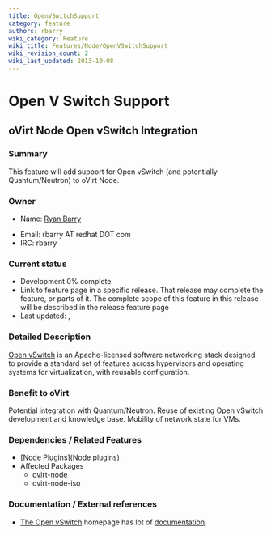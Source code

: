 ```yaml
---
title: OpenVSwitchSupport
category: feature
authors: rbarry
wiki_category: Feature
wiki_title: Features/Node/OpenVSwitchSupport
wiki_revision_count: 2
wiki_last_updated: 2013-10-08
---
```


# Open V Switch Support

## oVirt Node Open vSwitch Integration

### Summary

This feature will add support for Open vSwitch (and potentially Quantum/Neutron) to oVirt Node.

### Owner

*   Name: [ Ryan Barry](User:rbarry)

<!-- -->

*   Email: rbarry AT redhat DOT com
*   IRC: rbarry

### Current status

*   Development 0% complete
*   Link to feature page in a specific release. That release may complete the feature, or parts of it. The complete scope of this feature in this release will be described in the release feature page
*   Last updated: ,

### Detailed Description

[Open vSwitch](http://openvswitch.org) is an Apache-licensed software networking stack designed to provide a standard set of features across hypervisors and operating systems for virtualization, with reusable configuration.

### Benefit to oVirt

Potential integration with Quantum/Neutron. Reuse of existing Open vSwitch development and knowledge base. Mobility of network state for VMs.

### Dependencies / Related Features

*   [Node Plugins](Node plugins)
*   Affected Packages
    -   ovirt-node
    -   ovirt-node-iso

### Documentation / External references

*   [The Open vSwitch](http://openvswitch.org) homepage has lot of [documentation](http://openvswitch.org/support/).




